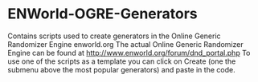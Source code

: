 # ENWorld-OGRE-Generators
Contains scripts used to create generators in the Online Generic Randomizer Engine enworld.org
The actual Online Generic Randomizer Engine can be found at http://www.enworld.org/forum/dnd_portal.php
To use one of the scripts as a template you can click on Create (one the submenu above the most popular generators) and paste in the code.


